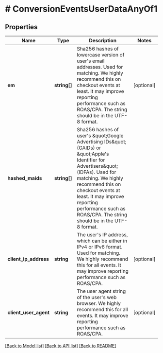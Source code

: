 # # ConversionEventsUserDataAnyOf1

## Properties

Name | Type | Description | Notes
------------ | ------------- | ------------- | -------------
**em** | **string[]** | Sha256 hashes of lowercase version of user&#39;s email addresses. Used for matching. We highly recommend this on checkout events at least. It may improve reporting performance such as ROAS/CPA. The string should be in the UTF-8 format. | [optional]
**hashed_maids** | **string[]** | Sha256 hashes of user&#39;s \&quot;Google Advertising IDs\&quot; (GAIDs) or \&quot;Apple&#39;s Identifier for Advertisers\&quot; (IDFAs). Used for matching. We highly recommend this on checkout events at least. It may improve reporting performance such as ROAS/CPA. The string should be in the UTF-8 format. |
**client_ip_address** | **string** | The user&#39;s IP address, which can be either in IPv4 or IPv6 format. Used for matching. We highly recommend this for all events. It may improve reporting performance such as ROAS/CPA. | [optional]
**client_user_agent** | **string** | The user agent string of the user&#39;s web browser. We highly recommend this for all events. It may improve reporting performance such as ROAS/CPA. | [optional]

[[Back to Model list]](../../README.md#models) [[Back to API list]](../../README.md#endpoints) [[Back to README]](../../README.md)

